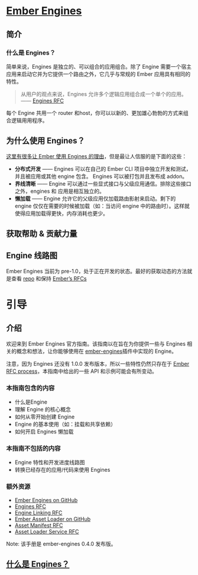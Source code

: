 # [Ember Engines](http://ember-engines.com/)

## 简介

### 什么是 Engines？

简单来说，Engines 是独立的、可以组合的应用组合。除了 Engine 需要一个宿主应用来启动它并为它提供一个路由之外，它几乎与常规的 Ember 应用具有相同的特性。

> 从用户的观点来说，Engines 允许多个逻辑应用组合成一个单个的应用。 —— [Engines RFC](https://github.com/emberjs/rfcs/blob/master/text/0010-engines.md)


每个 Engine 共用一个 router 和host，你可以以新的、更加雄心勃勃的方式来组合逻辑用用程序。

## 为什么使用 Engines？

[这里有很多让 Ember 使用 Engines 的理由](https://github.com/emberjs/rfcs/blob/master/text/0010-engines.md#motivation)，但是最让人信服的是下面的这些：

- **分布式开发** —— Engines 可以在自己的 Ember CLI 项目中独立开发和测试，并且被应用或其他 engine 包含。 Engines 可以被打包并且发布成 addon。
- **界线清晰** —— Engine 可以通过一些显式接口与父级应用通信。排除这些接口之外，engines 和 应用是相互独立的。
- **懒加载** —— Engine 允许它的父级应用仅加载路由影射来启动。剩下的 engine 仅仅在需要的时候被加载（如：当访问 engine 中的路由时）。这样就使得应用加载得更快，内存消耗也更少。

## 获取帮助 & 贡献力量

## Engine 线路图

Ember Engines 当前为 pre-1.0，处于正在开发的状态。最好的获取动态的方法就是查看 [repo](https://github.com/ember-engines/ember-engines) 和保持 [Ember’s RFCs](https://github.com/emberjs/rfcs/pulls)


# 引导

## 介绍

欢迎来到 Ember Engines 官方指南。该指南以在旨在为你提供一些与 Engines 相关的概念和想法，让你能够使用在 [ember-engines](https://www.npmjs.com/package/ember-engines)插件中实现的 Engine。

注意，因为 Engines 还没有 1.0.0 发布版本，所以一些特性仍然只存在于 [Ember RFC process](https://github.com/emberjs/rfcs)，本指南中给出的一些 API 和示例可能会有所变动。

### 本指南包含的内容

- 什么是Engine
- 理解 Engine 的核心概念
- 如何从零开始创建 Engine
- Engine 的基本使用（如：挂载和共享依赖）
- 如何开启 Engines 懒加载

### 本指南不包括的内容

- Engine 特性和开发进度线路图
- 转换已经存在的应用/代码来使用 Engines

### 额外资源

- [Ember Engines on GitHub](https://github.com/ember-engines/ember-engines)
- [Engines RFC](https://github.com/emberjs/rfcs/pull/10)
- [Engine Linking RFC](https://github.com/emberjs/rfcs/pull/122)
- [Ember Asset Loader on GitHub](https://github.com/ember-engines/ember-asset-loader)
- [Asset Manifest RFC](https://github.com/emberjs/rfcs/pull/153)
- [Asset Loader Service RFC](https://github.com/emberjs/rfcs/pull/158)

Note: 该手册是 ember-engines 0.4.0 发布版。

## [什么是 Engines？](http://ember-engines.com/guide/what-are-engines)
